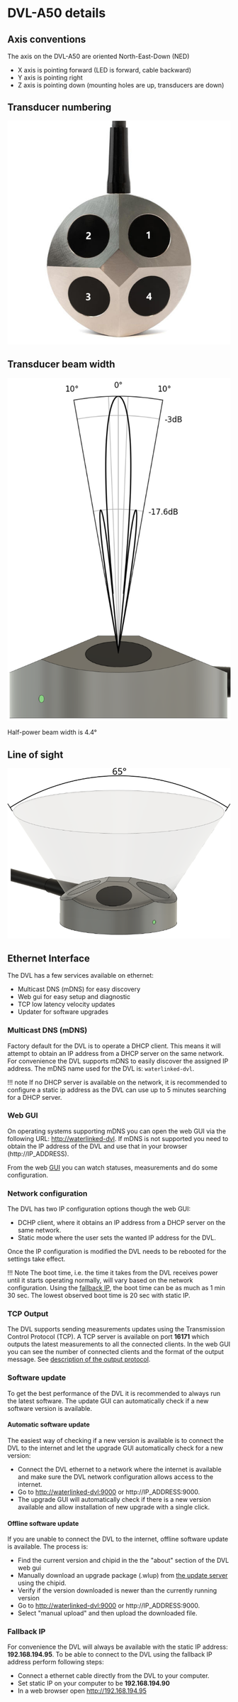 # DVL-A50 details

## Axis conventions

The axis on the DVL-A50 are oriented North-East-Down (NED)

* X axis is pointing forward (LED is forward, cable backward)
* Y axis is pointing right
* Z axis is pointing down (mounting holes are up, transducers are down)


## Transducer numbering

![dvl_a50_transducer_numbering](../img/dvl_transducer_numbering.jpg)


## Transducer beam width

![dvl_a50_transducer_beam](../img/dvl_transducer_directivity.svg)

Half-power beam width is 4.4°


## Line of sight

![dvl_a50_transducer_line_of_sight](../img/dvl_line_of_sight.svg)


## Ethernet Interface

The DVL has a few services available on ethernet:

* Multicast DNS (mDNS) for easy discovery
* Web gui for easy setup and diagnostic
* TCP low latency velocity updates
* Updater for software upgrades

### Multicast DNS (mDNS)

Factory default for the DVL is to operate a DHCP client. This means it will attempt to obtain an IP address from a DHCP server on the same network.
For convenience the DVL supports mDNS to easily discover the assigned IP address.
The mDNS name used for the DVL is: `waterlinked-dvl`.

!!! note
    If no DHCP server is available on the network, it is recommended to configure a static ip address as the DVL can use up to 5 minutes searching for a DHCP server.

### Web GUI

On operating systems supporting mDNS you can open the web GUI via the following URL: [http://waterlinked-dvl](http://waterlinked-dvl).
If mDNS is not supported you need to obtain the IP address of the DVL and use that in your browser (http://IP_ADDRESS).

From the web [GUI](../gui/dashboard) you can watch statuses, measurements and do some configuration.

### Network configuration

The DVL has two IP configuration options though the web GUI:

* DCHP client, where it obtains an IP address from a DHCP server on the same network.
* Static mode where the user sets the wanted IP address for the DVL.

Once the IP configuration is modified the DVL needs to be rebooted for the settings take effect.

!!! Note
	The boot time, i.e. the time it takes from the DVL receives power until it starts operating normally, will vary based on the network configuration. Using the [fallback IP](#fallback-ip), the boot time can be as much as 1 min 30 sec. The lowest observed boot time is 20 sec with static IP.

### TCP Output

The DVL supports sending measurements updates using the Transmission Control Protocol (TCP). A TCP server is available on port **16171** which outputs the latest measurements to all the connected clients. In the web GUI you can see the number of connected clients and the format of the output message. See [description of the output protocol](./dvl-protocol.md).

### Software update

To get the best performance of the DVL it is recommended to always run the latest software. The update GUI can automatically check if a new software version is available.

#### Automatic software update

The easiest way of checking if a new version is available is to connect the DVL to the internet and let the upgrade GUI automatically check for a new version:

* Connect the DVL ethernet to a network where the internet is available and make sure the DVL network configuration allows access to the internet.
* Go to [http://waterlinked-dvl:9000](http://waterlinked-dvl:9000) or http://IP_ADDRESS:9000.
* The upgrade GUI will automatically check if there is a new version available and allow installation of new upgrade with a single click.

#### Offline software update

If you are unable to connect the DVL to the internet, offline software update is available. The process is:

* Find the current version and chipid in the the "about" section of the DVL web gui
* Manually download an upgrade package (.wlup) from [the update server](https://update.waterlinked.com) using the chipid.
* Verify if the version downloaded is newer than the currently running version
* Go to [http://waterlinked-dvl:9000](http://waterlinked-dvl:9000) or http://IP_ADDRESS:9000.
* Select "manual upload" and then upload the downloaded file.

### Fallback IP

For convenience the DVL will always be available with the static IP address: **192.168.194.95**.
To be able to connect to the DVL using the fallback IP address perform following steps:

* Connect a ethernet cable directly from the DVL to your computer.
* Set static IP on your computer to be **192.168.194.90**
* In a web browser open http://192.168.194.95
